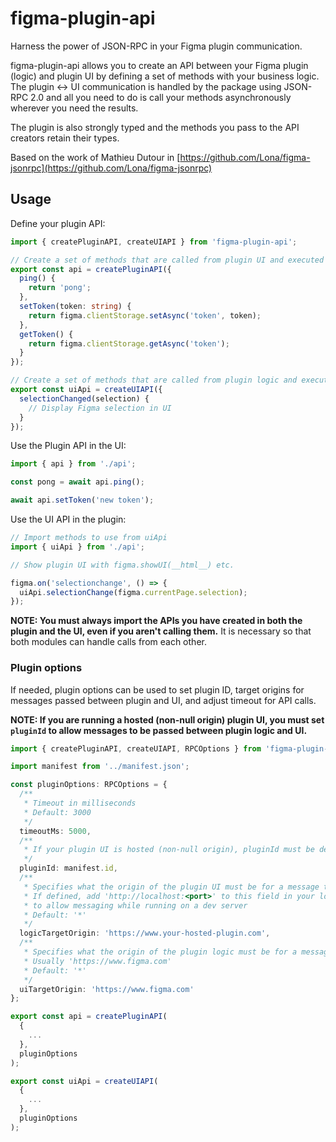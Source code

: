 # figma-plugin-api

Harness the power of JSON-RPC in your Figma plugin communication.

figma-plugin-api allows you to create an API between your Figma plugin (logic) and plugin UI by defining a set of methods with your business logic.
The plugin <-> UI communication is handled by the package using JSON-RPC 2.0 and all you need to do is call your methods asynchronously wherever you need the results.

The plugin is also strongly typed and the methods you pass to the API creators retain their types.

Based on the work of Mathieu Dutour in [https://github.com/Lona/figma-jsonrpc](https://github.com/Lona/figma-jsonrpc)

## Usage

Define your plugin API:

```ts
import { createPluginAPI, createUIAPI } from 'figma-plugin-api';

// Create a set of methods that are called from plugin UI and executed in plugin logic
export const api = createPluginAPI({
  ping() {
    return 'pong';
  },
  setToken(token: string) {
    return figma.clientStorage.setAsync('token', token);
  },
  getToken() {
    return figma.clientStorage.getAsync('token');
  }
});

// Create a set of methods that are called from plugin logic and executed in plugin UI
export const uiApi = createUIAPI({
  selectionChanged(selection) {
    // Display Figma selection in UI
  }
});
```

Use the Plugin API in the UI:

```ts
import { api } from './api';

const pong = await api.ping();

await api.setToken('new token');
```

Use the UI API in the plugin:

```ts
// Import methods to use from uiApi
import { uiApi } from './api';

// Show plugin UI with figma.showUI(__html__) etc.

figma.on('selectionchange', () => {
  uiApi.selectionChange(figma.currentPage.selection);
});
```

**NOTE: You must always import the APIs you have created in both the plugin and the UI, even if you aren't calling them.** It is necessary so that both modules can handle calls from each other.

### Plugin options

If needed, plugin options can be used to set plugin ID, target origins for messages passed between plugin and UI, and adjust timeout for API calls.

**NOTE: If you are running a hosted (non-null origin) plugin UI, you must set `pluginId` to allow messages to be passed between plugin logic and UI.**

```ts
import { createPluginAPI, createUIAPI, RPCOptions } from 'figma-plugin-api';

import manifest from '../manifest.json';

const pluginOptions: RPCOptions = {
  /**
   * Timeout in milliseconds
   * Default: 3000
   */
  timeoutMs: 5000,
  /**
   * If your plugin UI is hosted (non-null origin), pluginId must be defined to allow messages to be sent
   */
  pluginId: manifest.id,
  /**
   * Specifies what the origin of the plugin UI must be for a message to be dispatched from plugin logic to UI
   * If defined, add 'http://localhost:<port>' to this field in your local environment
   * to allow messaging while running on a dev server
   * Default: '*'
   */
  logicTargetOrigin: 'https://www.your-hosted-plugin.com',
  /**
   * Specifies what the origin of the plugin logic must be for a message to be dispatched from UI to plugin logic
   * Usually 'https://www.figma.com'
   * Default: '*'
   */
  uiTargetOrigin: 'https://www.figma.com'
};

export const api = createPluginAPI(
  {
    ...
  },
  pluginOptions
);

export const uiApi = createUIAPI(
  {
    ...
  },
  pluginOptions
);
```
